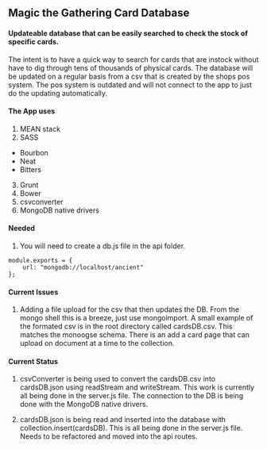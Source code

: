 ## Magic the Gathering Card Database
#### Updateable database that can be easily searched to check the stock of specific cards.
The intent is to have a quick way to search for cards that are instock without have to dig through tens of thousands of physical cards. The database will be updated on a regular basis from a csv that is created by the shops pos system. The pos system is outdated and will not connect to the app to just do the updating automatically.

#### The App uses
1. MEAN stack
2. SASS
  * Bourbon
  * Neat
  * Bitters
3. Grunt
4. Bower
5. csvconverter
5. MongoDB native drivers

#### Needed
1. You will need to create a db.js file in the api folder.
```
module.exports = {
    url: "mongodb://localhost/ancient"
};
```

#### Current Issues
1. Adding a file upload for the csv that then updates the DB.
From the mongo shell this is a breeze, just use mongoimport. A small example of the formated csv is in the root directory called cardsDB.csv. This matches the monoogse schema. There is an add a card page that can upload on document at a time to the collection.

#### Current Status
1. csvConverter is being used to convert the cardsDB.csv into cardsDB.json using readStream and writeStream. This work is currently all being done in the server.js file. The connection to the DB is being done with the MongoDB native drivers.

2. cardsDB.json is being read and inserted into the database with collection.insert(cardsDB). This is all being done in the server.js file. Needs to be refactored and moved into the api routes.
